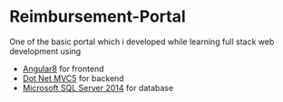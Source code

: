 # Reimbursement-Portal

One of the basic portal which i developed while learning full stack web development using 

- [Angular8](https://angular.io/)   for frontend
- [Dot Net MVC5](https://docs.microsoft.com/en-us/aspnet/mvc/overview/getting-started/introduction/getting-started)   for backend
- [Microsoft SQL Server 2014](https://docs.microsoft.com/en-us/sql/tutorials/tutorials-for-sql-server-2014?view=sql-server-2014)   for database
